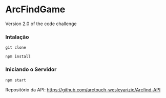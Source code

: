 # ArcFindGame
Version 2.0 of the code challenge 

### Intalação
```
git clone

npm install
```

### Iniciando o Servidor
```
npm start
```

Repositório da API: https://github.com/arctouch-wesleyarizio/Arcfind-API


